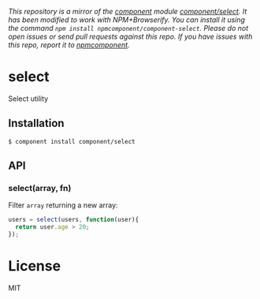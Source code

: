 *This repository is a mirror of the [component](http://component.io) module [component/select](http://github.com/component/select). It has been modified to work with NPM+Browserify. You can install it using the command `npm install npmcomponent/component-select`. Please do not open issues or send pull requests against this repo. If you have issues with this repo, report it to [npmcomponent](https://github.com/airportyh/npmcomponent).*

# select

  Select utility

## Installation

    $ component install component/select

## API

### select(array, fn)

  Filter `array` returning a new array:

```js
users = select(users, function(user){
  return user.age > 20;
});
```

# License

  MIT
